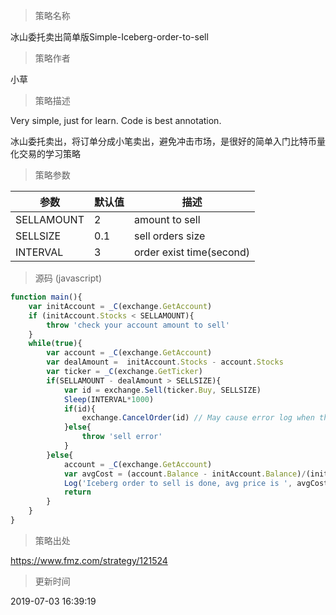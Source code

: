 
> 策略名称

冰山委托卖出简单版Simple-Iceberg-order-to-sell

> 策略作者

小草

> 策略描述

Very simple, just for learn.
Code is best annotation.

冰山委托卖出，将订单分成小笔卖出，避免冲击市场，是很好的简单入门比特币量化交易的学习策略

> 策略参数



|参数|默认值|描述|
|----|----|----|
|SELLAMOUNT|2|amount to sell|
|SELLSIZE|0.1|sell orders size|
|INTERVAL|3|order exist time(second)|


> 源码 (javascript)

``` javascript
function main(){
    var initAccount = _C(exchange.GetAccount)
    if (initAccount.Stocks < SELLAMOUNT){
        throw 'check your account amount to sell'
    }
    while(true){
        var account = _C(exchange.GetAccount)
        var dealAmount =  initAccount.Stocks - account.Stocks
        var ticker = _C(exchange.GetTicker)
        if(SELLAMOUNT - dealAmount > SELLSIZE){
            var id = exchange.Sell(ticker.Buy, SELLSIZE)
            Sleep(INTERVAL*1000)
            if(id){
                exchange.CancelOrder(id) // May cause error log when the order is completed, which is all right.
            }else{
                throw 'sell error'
            }
        }else{
            account = _C(exchange.GetAccount)
            var avgCost = (account.Balance - initAccount.Balance)/(initAccount.Stocks - account.Stocks)
            Log('Iceberg order to sell is done, avg price is ', avgCost) // including fee cost
            return
        }
    }
}
```

> 策略出处

https://www.fmz.com/strategy/121524

> 更新时间

2019-07-03 16:39:19
